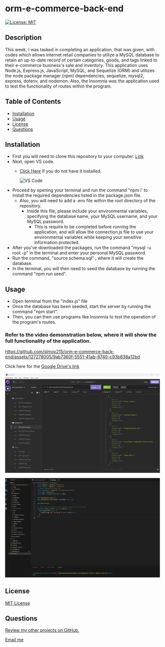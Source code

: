 # orm-e-commerce-back-end

[![License: MIT](https://img.shields.io/badge/License-MIT-yellow.svg)](https://opensource.org/licenses/MIT)

## Description
This week, I was tasked in completing an application, that was given, with codes which allows internet retail companies to utilize a MySQL database to retain an up-to-date record of certain categories, goods, and tags linked to their e-commerce business's sale and inventory. This application uses Node.js, Express.js, JavaScript, MySQL, and Sequelize (ORM) and utilizes the node package manager (npm) dependencies, sequelize, mysql2, express, dotenv, and nodemon. Also, the Insomnia was the application used to test the functionality of routes within the program.

## Table of Contents
* [Installation](#installation)
* [Usage](#usage)
* [License](#license)
* [Questions](#questions)

## Installation

* First you will need to clone this repository to your computer. [Link](https://github.com/slmov215/orm-e-commerce-back-end)
* Next, open VS code. 
  - [Click Here](https://code.visualstudio.com/) If you do not have it installed. 

    ![VS Code](https://img.shields.io/badge/visualstudiocode-badge-blue.svg?logo=visual-studio-code)
* Proceed by opening your terminal and run the command "npm i' to install the required dependencies listed in the package.json file. 
  - Also, you will need to add a .env file within the root directory of the repository.
    - Inside this file, please include your environmental variables, specifying the database name, your MySQL username, and your MySQL password. 
      - This is require to be completed before running the application, and will allow the connection.js file to use your environmental variables while keeping your sensitive information protected.
* After you've downloaded the packages, run the command "mysql -u root -p" in the terminal and enter your personal MySQL password.
* Run the command, "source schema.sql" , where it will create the database.
* In the terminal, you will then need to seed the database by running the command "npm run seed".

## Usage
* Open terminal from the "index.js" file
* Once the database has been seeded, start the server by running the command "npm start".
* Then, you can then use programs like Insomnia to test the operation of the program's routes.

### Refer to the video demonstration below, where it will show the full functionality of the application.

https://github.com/slmov215/orm-e-commerce-back-end/assets/127278005/9ab7360f-5551-41ab-8740-c93b838a12bd



Click here for the [Google Drive's link](https://drive.google.com/file/d/1eaULOFH0zlpa2UldtQKkOjO_DuH7AFpD/view?usp=drive_link)

![Insomnia ScreenShot](./db/lib/insomnia-screenshot.png)

![VsCode ScreenShot](./db/lib/vscode-screenshot.png)

## License
[MIT License](https://opensource.org/licenses/MIT)

## Questions

[Review my other projects on GitHub.](https://www.github.com/slmov215)

[Email me](mailto:slmov215@gmail.com)
